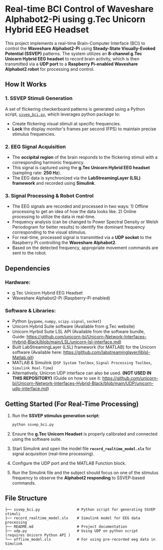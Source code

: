 # Real-time BCI Control of Waveshare Alphabot2-Pi using g.Tec Unicorn Hybrid EEG Headset

This project implements a real-time Brain-Computer Interface (BCI) to control the **Waveshare Alphabot2-Pi** using **Steady-State Visually-Evoked Potential (SSVEP)** patterns. The system utilizes an **8-channel g.Tec Unicorn Hybrid EEG headset** to record brain activity, which is then transmitted via a **UDP port** to a **Raspberry Pi-enabled Waveshare Alphabot2 robot** for processing and control.

## How It Works

### 1. SSVEP Stimuli Generation
A set of flickering checkerboard patterns is generated using a Python script, [`ssvep_bci.py`](ssvep_bci.py), which leverages python package to:
- Create flickering visual stimuli at specific frequencies.
- **Lock** the display monitor's frames per second (FPS) to maintain precise stimulus frequencies.

### 2. EEG Signal Acquisition
- The **occipital region** of the brain responds to the flickering stimuli with a corresponding harmonic frequency.
- This signal is captured using the **g.Tec Unicorn Hybrid EEG headset** (sampling rate: **250 Hz**).
- The EEG data is synchronized via the **LabStreamingLayer (LSL) framework** and recorded using **Simulink**.

### 3. Signal Processing & Robot Control
- The EEG signals are recorded and processed in two ways: 1) Offline processing to get an idea of how the data looks like. 2) Online processing to utilize the data in real-time.
- Frequency analysis (can be changed to Power Spectral Density or Welsh Periodogram for better results) to identify the dominant frequency corresponding to the visual stimulus.
- For real-time, processed signal is transmitted via a **UDP socket** to the Raspberry Pi controlling the **Waveshare Alphabot2**.
- Based on the detected frequency, appropriate movement commands are sent to the robot.

## Dependencies

### Hardware:
- g.Tec Unicorn Hybrid EEG Headset
- Waveshare Alphabot2-Pi (Raspberry-Pi enabled)

### Software & Libraries:
- Python (`pygame`, `numpy`, `scipy.signal`, `socket`)
- Unicorn Hybrid Suite software (Available from g.Tec website)
- Unicorn Hyrbid Suite LSL API (Available from the software bundle, Guide: https://github.com/unicorn-bi/Unicorn-Network-Interfaces-Hybrid-Black/blob/main/LSL/unicorn-lsl-interface.md)
- Built LabStreamingLayer (LSL) framework (for MATLAB) for the Unicorn software (Available here: https://github.com/labstreaminglayer/liblsl-Matlab.git)
- MATLAB & Simulink (`DSP System Toolbox`, `Signal Processing Toolbox`, `Simulink Real-Time`)
- Alternatively, Unicron UDP interface can also be used. **(NOT USED IN THIS REPOSITORY)** (Guide on how to use it: https://github.com/unicorn-bi/Unicorn-Network-Interfaces-Hybrid-Black/blob/main/UDP/unicorn-udp-interface.md)

## Getting Started (For Real-Time Processing)

1. Run the **SSVEP stimulus generation script**:
   ```bash
   python ssvep_bci.py
   ```

2. Ensure the **g.Tec Unicorn Headset** is properly calibrated and connected using the software suite.

3. Start Simulink and open the model file **`record_realtime_model.slx`** for signal acquisition (real-time processing).

4. Configure the UDP port and the MATLAB Function block.
  
5. Run the Simulink file and the subject should focus on one of the stimulus frequency to observe the **Alphabot2 responding** to SSVEP-based commands.

## File Structure
```
├── ssvep_bci.py                 # Python script for generating SSVEP stimuli
├── record_realtime_model.slx    # Simulink model for EEG data processing
├── README.md                    # Project documentation
├── udp.py                       # Using UDP on python script (requires Unicorn Python API )
└── offline_model.slx            # For using pre-recorded eeg data in Simulink 
```

